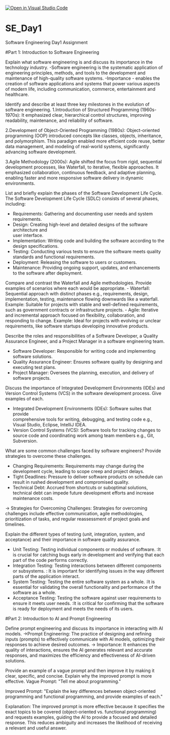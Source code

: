 [![Open in Visual Studio Code](https://classroom.github.com/assets/open-in-vscode-2e0aaae1b6195c2367325f4f02e2d04e9abb55f0b24a779b69b11b9e10269abc.svg)](https://classroom.github.com/online_ide?assignment_repo_id=15565932&assignment_repo_type=AssignmentRepo)
# SE_Day1
Software Engineering Day1 Assignment

#Part 1: Introduction to Software Engineering

Explain what software engineering is and discuss its importance in the technology industry.
    -Software engineering is the systematic application of engineering principles, methods,
     and tools to the development and maintenance of high-quality software systems.
    -Importance - enables the creation of software applications and systems that power various
    aspects of modern life, including communication, commerce, entertainment and healthcare.

         
Identify and describe at least three key milestones in the evolution of software engineering.
  1.Introduction of Structured Programming (1960s-1970s): It emphasized clear, hierarchical control structures,
   improving readability,  maintenance, and reliability of software.

  2.Development of Object-Oriented Programming (1980s): Object-oriented programming (OOP) introduced concepts like classes,
  objects, inheritance, and polymorphism. This paradigm enabled more efficient code reuse, better data management, and 
  modeling of real-world systems, significantly advancing software development.

  3.Agile Methodology (2000s): Agile shifted the focus from rigid, sequential           
   development processes, like Waterfall, to iterative, flexible approaches. It 
   emphasized collaboration, continuous feedback, and adaptive planning, enabling faster 
   and more responsive software delivery in dynamic environments.

List and briefly explain the phases of the Software Development Life Cycle.
  The Software Development Life Cycle (SDLC) consists of several phases, including:
  - Requirements: Gathering and documenting user needs and system requirements.
  - Design: Creating high-level and detailed designs of the software architecture and   
    user interface.
  - Implementation: Writing code and building the software according to the design 
   specifications.
  - Testing: Conducting various tests to ensure the software meets quality standards and 
   functional requirements.
  - Deployment: Releasing the software to users or customers.
  - Maintenance: Providing ongoing support, updates, and enhancements to the software 
    after deployment.


Compare and contrast the Waterfall and Agile methodologies. Provide examples of scenarios where each would be appropriate.
     - Waterfall: Sequential approach with distinct phases e.g., requirements, design, 
       implementation, testing, maintenance flowing downwards like a waterfall.
       Example: Suitable for projects with stable and well-defined requirements, such as 
       government contracts or infrastructure projects.
     - Agile: Iterative and incremental approach focused on flexibility, collaboration, 
       and responding to change.
       Example: Ideal for projects with evolving or unclear requirements, like software 
       startups developing innovative products.


Describe the roles and responsibilities of a Software Developer, a Quality Assurance Engineer, and a Project Manager in a software engineering team.
  - Software Developer: Responsible for writing code and implementing software solutions.
  - Quality Assurance Engineer: Ensures software quality by designing and executing test 
    plans.
  - Project Manager: Oversees the planning, execution, and delivery of software projects.


Discuss the importance of Integrated Development Environments (IDEs) and Version Control Systems (VCS) in the software development process. Give examples of each.
  - Integrated Development Environments (IDEs): Software suites that provide     
    comprehensive tools for writing, debugging, and testing code e.g., Visual Studio, 
    Eclipse, IntelliJ IDEA.
  - Version Control Systems (VCS): Software tools for tracking changes to source code 
    and coordinating work among team members e.g., Git, Subversion.


What are some common challenges faced by software engineers? Provide strategies to overcome these challenges.
  - Changing Requirements: Requirements may change during the development cycle, 
    leading to scope creep and project delays.
  - Tight Deadlines: Pressure to deliver software products on schedule can result in 
    rushed development and compromised quality.
  - Technical Debt: Accrued from shortcuts or suboptimal solutions, technical debt can 
    impede future development efforts and increase maintenance costs.
    
  -> Strategies for Overcoming Challenges: Strategies for overcoming challenges include 
    effective communication, agile methodologies, prioritization of tasks, and regular 
    reassessment of project goals and timelines.
  

Explain the different types of testing (unit, integration, system, and acceptance) and their importance in software quality assurance.
  - Unit Testing: Testing individual components or modules of software.
        :It is crucial for catching bugs early in development and verifying that each part of the code performs correctly.
  - Integration Testing: Testing interactions between different components or subsystems.
        : It is important for identifying issues in the way different parts of the application interact.
  - System Testing: Testing the entire software system as a whole.
        :It is essential for validating the overall functionality and performance of the software as a whole.
  - Acceptance Testing: Testing the software against user requirements to ensure it 
    meets user needs.
        :It is critical for confirming that the software is ready for deployment and meets the needs of its users.

#Part 2: Introduction to AI and Prompt Engineering


Define prompt engineering and discuss its importance in interacting with AI models.
   ->Prompt Engineering: The practice of designing and refining inputs (prompts) to 
    effectively communicate with AI models, optimizing their responses to achieve 
    desired outcomes.
  -> Importance: It enhances the quality of interactions, ensures the AI generates 
    relevant and accurate responses, and maximizes the efficiency and effectiveness of 
    AI-driven solutions.

Provide an example of a vague prompt and then improve it by making it clear, specific, and concise. Explain why the improved prompt is more effective.
   Vague Prompt: "Tell me about programming."

   Improved Prompt: "Explain the key differences between object-oriented programming 
   and functional programming, and provide examples of each."

   Explanation: The improved prompt is more effective because it specifies the exact 
   topics to be covered (object-oriented vs. functional programming) and requests 
   examples, guiding the AI to provide a focused and detailed response. This reduces 
   ambiguity and increases the likelihood of receiving a relevant and useful answer.
